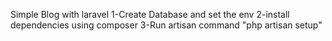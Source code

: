 
Simple Blog with laravel
1-Create Database and set the env
2-install dependencies using composer
3-Run artisan command "php artisan setup"
